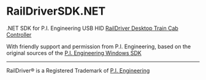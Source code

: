 # RailDriverSDK.NET
.NET SDK for P.I. Engineering USB HID [RailDriver Desktop Train Cab Controller](https://raildriver.com/)

With friendly support and permission from P.I. Engineering, based on the original sources of the [P.I. Engineering Windows SDK](https://xkeys.com/software/developer/developerwindowssdk.html)

---
RailDriver® is a Registered Trademark of [P.I. Engineering](http://piengineering.com/) 